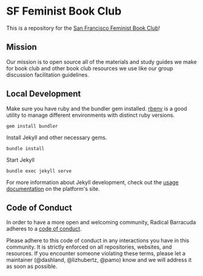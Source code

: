 # SF Feminist Book Club

This is a repository for the [San Francisco Feminist Book Club](https://radicalbarracuda.github.io/sf-feminist-book-club)!

## Mission
Our mission is to open source all of the materials and study guides we make for book club and other book club resources we use like our group discussion facilitation guidelines.

## Local Development

Make sure you have ruby and the bundler gem installed. [rbenv](https://github.com/rbenv/rbenv#homebrew-on-mac-os-x) is a good utility to manage different environments with distinct ruby versions.

```
gem install bundler
```

Install Jekyll and other necessary gems.

```
bundle install
```

Start Jekyll
```
bundle exec jekyll serve
```
For more information about Jekyll development, check out the [usage documentation](https://jekyllrb.com/docs/usage/) on the platform's site.

## Code of Conduct

In order to have a more open and welcoming community, Radical Barracuda adheres to a [code of conduct](docs/CONTRIBUTING.md).

Please adhere to this code of conduct in any interactions you have in this community. It is strictly enforced on all repositories, websites, and resources. If you encounter someone violating these terms, please let a maintainer (@dashland, @lizhubertz, @pamo) know and we will address it as soon as possible.
